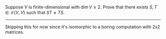 Suppose $V$ is finite-dimensional with $\dim V \ge 2$. Prove that there exists $S,T \in \mathcal L(V,V)$ such that $ST \ne TS$.

---

Skipping this for now since it's isomorphic to a boring computation with 2x2 matrices.